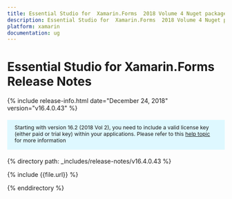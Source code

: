```yaml
---
title: Essential Studio for  Xamarin.Forms  2018 Volume 4 Nuget package  Release Notes  
description: Essential Studio for  Xamarin.Forms  2018 Volume 4 Nuget package  Release Notes  
platform: xamarin
documentation: ug
---
```


# Essential Studio for  Xamarin.Forms  Release Notes  

{% include release-info.html date="December 24, 2018"   version="v16.4.0.43" %} 

<style>
#license {
    font-size: .88em!important;
margin-top: 1.5em;     margin-bottom: 1.5em;
    background-color: #def8ff;
    padding: 10px 17px 14px;
}
</style>

<div id="license">
Starting with version 16.2 (2018 Vol 2), you need to include a valid license key (either paid or trial key) within your applications. 
Please refer to this <a href="/common/essential-studio/licensing/license-key">help topic</a> for more information 
</div>


{% directory path: _includes/release-notes/v16.4.0.43 %}

{% include {{file.url}} %}

{% enddirectory %}